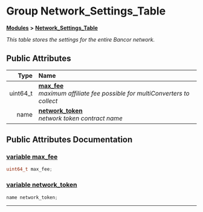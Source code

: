 
# Group Network\_Settings\_Table


[**Modules**](modules.md)
 **>** [**Network\_Settings\_Table**](group___network___settings___table.md)



_This table stores the settings for the entire Bancor network._ 














## Public Attributes

| Type | Name |
| ---: | :--- |
|  uint64\_t | [**max\_fee**](group___network___settings___table.md#variable-max-fee)  <br>_maximum affiliate fee possible for multiConverters to collect_  |
|  name | [**network\_token**](group___network___settings___table.md#variable-network-token)  <br>_network token contract name_  |










## Public Attributes Documentation


### <a href="#variable-max-fee" id="variable-max-fee">variable max\_fee </a>


```cpp
uint64_t max_fee;
```



### <a href="#variable-network-token" id="variable-network-token">variable network\_token </a>


```cpp
name network_token;
```



------------------------------
